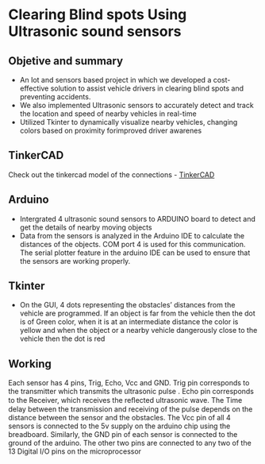 # Clearing Blind spots Using Ultrasonic sound sensors


## Objetive and summary
* An Iot and sensors based project in which we developed a cost-effective solution to assist vehicle drivers in clearing blind
spots and preventing accidents.
* We also implemented Ultrasonic sensors to accurately detect and track the location and
speed of nearby vehicles in real-time
* Utilized Tkinter to dynamically visualize nearby vehicles, changing colors based
on proximity forimproved driver awarenes

## TinkerCAD

Check out the tinkercad model of the connections - [TinkerCAD](https://www.tinkercad.com/things/desTyeIwnWf-serial-communication-attempt/editel?sharecode=NzNrlqZZhKk1uK5iBHZDVh_5k9bap95PaLXEoZBweaU)


## Arduino 

* Intergrated 4 ultrasonic sound sensors to ARDUINO board to detect and get the details of nearby moving objects
* Data from the sensors is analyzed in the Arduino IDE to calculate the distances of the objects. COM port 4 is used for this communication. The serial plotter feature in the arduino IDE can be used to ensure that the sensors are working properly.

## Tkinter 

* On the GUI, 4 dots representing the obstacles’ distances from the vehicle are programmed. If an object is far from the vehicle then the dot is of Green color, when it is at an intermediate distance the color is yellow and when the object or a nearby vehicle dangerously close to the vehicle then the dot is red

## Working 

Each sensor has 4 pins, Trig, Echo, Vcc and GND. Trig pin corresponds to the transmitter which transmits the ultrasonic pulse . Echo pin corresponds to the Receiver, which receives the reﬂected ultrasonic wave. The Time delay between the transmission and receiving of the pulse depends on the distance between the sensor and the obstacles. The Vcc pin of all 4 sensors is connected to the 5v supply on the arduino chip using the breadboard. Similarly, the GND pin of each sensor is connected to the ground of the arduino. The other two pins are connected to any two of the 13 Digital I/O pins on the microprocessor


